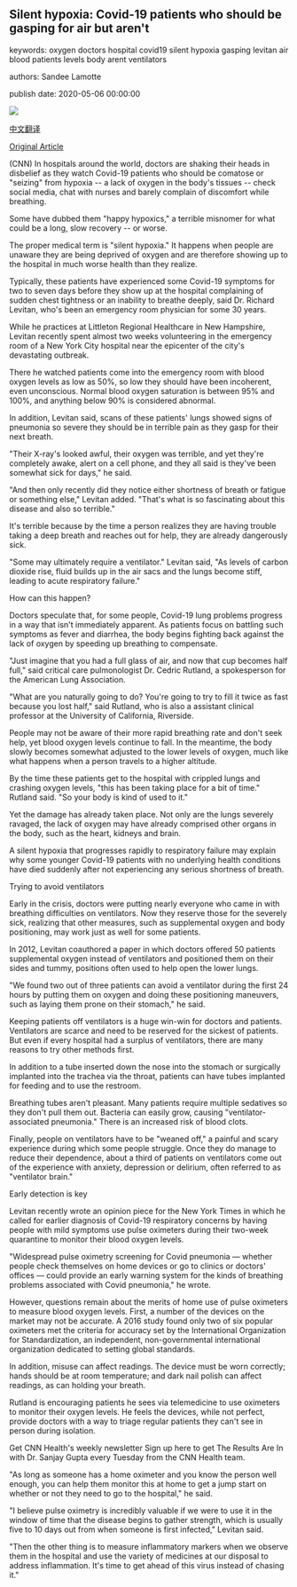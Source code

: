 ## Silent hypoxia: Covid-19 patients who should be gasping for air but aren't

keywords: oxygen doctors hospital covid19 silent hypoxia gasping levitan air blood patients levels body arent ventilators

authors: Sandee Lamotte

publish date: 2020-05-06 00:00:00

![](https://cdn.cnn.com/cnnnext/dam/assets/200325000535-covid-19-lung-damage-video-super-tease.jpg)

[中文翻译](Silent%20hypoxia%3A%20Covid-19%20patients%20who%20should%20be%20gasping%20for%20air%20but%20aren%27t_zh.md)

[Original Article](https://edition.cnn.com/2020/05/06/health/happy-hypoxia-pulse-oximeter-trnd-wellness/index.html)

(CNN) In hospitals around the world, doctors are shaking their heads in disbelief as they watch Covid-19 patients who should be comatose or "seizing" from hypoxia -- a lack of oxygen in the body's tissues -- check social media, chat with nurses and barely complain of discomfort while breathing.

Some have dubbed them "happy hypoxics," a terrible misnomer for what could be a long, slow recovery -- or worse.

The proper medical term is "silent hypoxia." It happens when people are unaware they are being deprived of oxygen and are therefore showing up to the hospital in much worse health than they realize.

Typically, these patients have experienced some Covid-19 symptoms for two to seven days before they show up at the hospital complaining of sudden chest tightness or an inability to breathe deeply, said Dr. Richard Levitan, who's been an emergency room physician for some 30 years.

While he practices at Littleton Regional Healthcare in New Hampshire, Levitan recently spent almost two weeks volunteering in the emergency room of a New York City hospital near the epicenter of the city's devastating outbreak.

There he watched patients come into the emergency room with blood oxygen levels as low as 50%, so low they should have been incoherent, even unconscious. Normal blood oxygen saturation is between 95% and 100%, and anything below 90% is considered abnormal.

In addition, Levitan said, scans of these patients' lungs showed signs of pneumonia so severe they should be in terrible pain as they gasp for their next breath.

"Their X-ray's looked awful, their oxygen was terrible, and yet they're completely awake, alert on a cell phone, and they all said is they've been somewhat sick for days," he said.

"And then only recently did they notice either shortness of breath or fatigue or something else," Levitan added. "That's what is so fascinating about this disease and also so terrible."

It's terrible because by the time a person realizes they are having trouble taking a deep breath and reaches out for help, they are already dangerously sick.

"Some may ultimately require a ventilator." Levitan said, "As levels of carbon dioxide rise, fluid builds up in the air sacs and the lungs become stiff, leading to acute respiratory failure."

How can this happen?

Doctors speculate that, for some people, Covid-19 lung problems progress in a way that isn't immediately apparent. As patients focus on battling such symptoms as fever and diarrhea, the body begins fighting back against the lack of oxygen by speeding up breathing to compensate.

"Just imagine that you had a full glass of air, and now that cup becomes half full," said critical care pulmonologist Dr. Cedric Rutland, a spokesperson for the American Lung Association.

"What are you naturally going to do? You're going to try to fill it twice as fast because you lost half," said Rutland, who is also a assistant clinical professor at the University of California, Riverside.

People may not be aware of their more rapid breathing rate and don't seek help, yet blood oxygen levels continue to fall. In the meantime, the body slowly becomes somewhat adjusted to the lower levels of oxygen, much like what happens when a person travels to a higher altitude.

By the time these patients get to the hospital with crippled lungs and crashing oxygen levels, "this has been taking place for a bit of time." Rutland said. "So your body is kind of used to it."

Yet the damage has already taken place. Not only are the lungs severely ravaged, the lack of oxygen may have already comprised other organs in the body, such as the heart, kidneys and brain.

A silent hypoxia that progresses rapidly to respiratory failure may explain why some younger Covid-19 patients with no underlying health conditions have died suddenly after not experiencing any serious shortness of breath.

Trying to avoid ventilators

Early in the crisis, doctors were putting nearly everyone who came in with breathing difficulties on ventilators. Now they reserve those for the severely sick, realizing that other measures, such as supplemental oxygen and body positioning, may work just as well for some patients.

In 2012, Levitan coauthored a paper in which doctors offered 50 patients supplemental oxygen instead of ventilators and positioned them on their sides and tummy, positions often used to help open the lower lungs.

"We found two out of three patients can avoid a ventilator during the first 24 hours by putting them on oxygen and doing these positioning maneuvers, such as laying them prone on their stomach," he said.

Keeping patients off ventilators is a huge win-win for doctors and patients. Ventilators are scarce and need to be reserved for the sickest of patients. But even if every hospital had a surplus of ventilators, there are many reasons to try other methods first.

In addition to a tube inserted down the nose into the stomach or surgically implanted into the trachea via the throat, patients can have tubes implanted for feeding and to use the restroom.

Breathing tubes aren't pleasant. Many patients require multiple sedatives so they don't pull them out. Bacteria can easily grow, causing "ventilator-associated pneumonia." There is an increased risk of blood clots.

Finally, people on ventilators have to be "weaned off," a painful and scary experience during which some people struggle. Once they do manage to reduce their dependence, about a third of patients on ventilators come out of the experience with anxiety, depression or delirium, often referred to as "ventilator brain."

Early detection is key

Levitan recently wrote an opinion piece for the New York Times in which he called for earlier diagnosis of Covid-19 respiratory concerns by having people with mild symptoms use pulse oximeters during their two-week quarantine to monitor their blood oxygen levels.

"Widespread pulse oximetry screening for Covid pneumonia — whether people check themselves on home devices or go to clinics or doctors' offices — could provide an early warning system for the kinds of breathing problems associated with Covid pneumonia," he wrote.

However, questions remain about the merits of home use of pulse oximeters to measure blood oxygen levels. First, a number of the devices on the market may not be accurate. A 2016 study found only two of six popular oximeters met the criteria for accuracy set by the International Organization for Standardization, an independent, non-governmental international organization dedicated to setting global standards.

In addition, misuse can affect readings. The device must be worn correctly; hands should be at room temperature; and dark nail polish can affect readings, as can holding your breath.

Rutland is encouraging patients he sees via telemedicine to use oximeters to monitor their oxygen levels. He feels the devices, while not perfect, provide doctors with a way to triage regular patients they can't see in person during isolation.

Get CNN Health's weekly newsletter Sign up here to get The Results Are In with Dr. Sanjay Gupta every Tuesday from the CNN Health team.

"As long as someone has a home oximeter and you know the person well enough, you can help them monitor this at home to get a jump start on whether or not they need to go to the hospital," he said.

"I believe pulse oximetry is incredibly valuable if we were to use it in the window of time that the disease begins to gather strength, which is usually five to 10 days out from when someone is first infected," Levitan said.

"Then the other thing is to measure inflammatory markers when we observe them in the hospital and use the variety of medicines at our disposal to address inflammation. It's time to get ahead of this virus instead of chasing it."